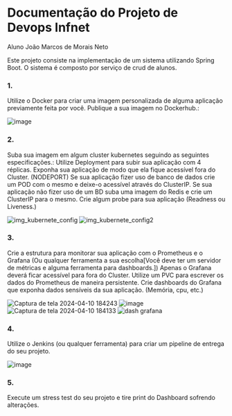 <h1>Documentação do Projeto de Devops Infnet</h1>

Aluno João Marcos de Morais Neto

Este projeto consiste na implementação de um sistema utilizando Spring Boot. O sistema é composto por serviço de crud de alunos.

<h3>1.</h3>Utilize o Docker para criar uma imagem personalizada de alguma aplicação previamente feita por você. Publique a sua imagem no Dockerhub.:

![image](https://github.com/mnjoao/academia-joaom/assets/55205843/2d1401a0-9851-4a14-a2bf-c18be9e60ca3)

<h3>2.</h3>Suba sua imagem em algum cluster kubernetes seguindo as seguintes especificações.: Utilize Deployment para subir sua aplicação com 4 réplicas. Exponha sua aplicação de modo que ela fique acessível fora do Cluster. (NODEPORT) Se sua aplicação fizer uso de banco de dados crie um POD com o mesmo e deixe-o acessível através do ClusterIP. Se sua aplicação não fizer uso de um BD suba uma imagem do Redis e crie um ClusterIP para o mesmo. Crie algum probe para sua aplicação (Readness ou Liveness.)

![img_kubernete_config](https://github.com/mnjoao/academia-joaom/assets/55205843/f97b982b-b993-4a22-a42e-70cb0060e6b4)
![img_kubernete_config2](https://github.com/mnjoao/academia-joaom/assets/55205843/4bcc6619-fc19-48ca-a80b-c2be21cad0b2)

<h3>3.</h3>Crie a estrutura para monitorar sua aplicação com o Prometheus e o Grafana (Ou qualquer ferramenta a sua escolha[Você deve ter um servidor de métricas e alguma ferramenta para dashboards.]) Apenas o Grafana deverá ficar acessível para fora do Cluster. Utilize um PVC para escrever os dados do Prometheus de maneira persistente. Crie dashboards do Grafana que exponha dados sensíveis da sua aplicação. (Memória, cpu, etc.)

![Captura de tela 2024-04-10 184243](https://github.com/mnjoao/academia-joaom/assets/55205843/ff15a5c4-7070-4b75-a674-16eb19b6ee7d)
![image](https://github.com/mnjoao/academia-joaom/assets/55205843/872d6e57-e657-414d-b269-b761e85f3ac7)
![Captura de tela 2024-04-10 184133](https://github.com/mnjoao/academia-joaom/assets/55205843/10843866-9620-4689-9bc9-5cac4bdf8b28)
![dash grafana](https://github.com/mnjoao/academia-joaom/assets/55205843/5dfe7a2f-a628-4c89-8722-77920b0a67fe)

<h3>4.</h3> Utilize o Jenkins (ou qualquer ferramenta) para criar um pipeline de entrega do seu projeto.

![image](https://github.com/mnjoao/academia-joaom/assets/55205843/55d83107-a7aa-43b4-8b19-90ed4f44f29e)

<h3>5.</h3>Execute um stress test do seu projeto e tire print do Dashboard sofrendo alterações.


